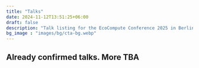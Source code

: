 ```yaml
---
title: "Talks"
date: 2024-11-12T13:51:25+06:00
draft: false
description: "Talk listing for the EcoCompute Conference 2025 in Berlin, Germany"
bg_image : "images/bg/cta-bg.webp"
---
```


## Already confirmed talks. More TBA
